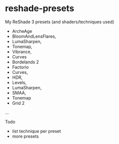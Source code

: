 # reshade-presets
My ReShade 3 presets (and shaders/techniques used)
* ArcheAge
 * BloomAndLensFlares,
 * LumaSharpen,
 * Tonemap,
 * Vibrance,
 * Curves
* Bordelands 2
* Factorio
 * Curves,
 * HDR,
 * Levels,
 * LumaSharpen,
 * SMAA,
 * Tonemap
* Grid 2

...

Todo
* list technique per preset
* more presets
